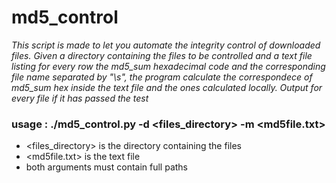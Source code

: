 # md5_control

*This script is made to let you automate the integrity control of downloaded files.
Given a directory containing the files to be controlled and a text file listing for every
row the md5_sum hexadecimal code and the corresponding file name separated by "\s", 
the program calculate the correspondece of md5_sum hex inside the text file and the ones 
calculated locally. 
Output for every file if it has passed the test*


### usage :       ./md5_control.py -d <files_directory> -m <md5file.txt>

  * <files_directory> is the directory containing the files
  * <md5file.txt> is the text file
  * both arguments must contain full paths 
